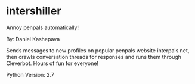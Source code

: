 # intershiller
Annoy penpals automatically!

By: Daniel Kashepava

Sends messages to new profiles on popular penpals website interpals.net, then crawls conversation threads for responses and runs them through Cleverbot.
Hours of fun for everyone!

Python Version: 2.7
